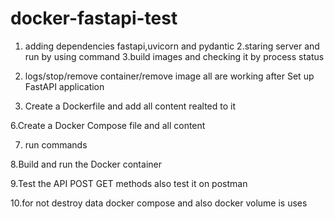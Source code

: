 # docker-fastapi-test

1. adding dependencies fastapi,uvicorn and pydantic
2.staring server and run by using command
3.build images and checking it by process status
4. logs/stop/remove container/remove image all are working
 after Set up  FastAPI application

5. Create a Dockerfile and add all content realted to it

6.Create a Docker Compose file and all content 

7. run commands 

8.Build and run the Docker container

9.Test the API 
POST GET methods also test it on postman

10.for not destroy data docker compose and also
docker volume is uses
